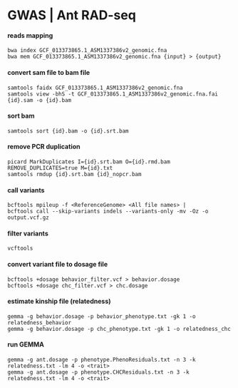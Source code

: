 # GWAS | Ant RAD-seq


#### reads mapping
```
bwa index GCF_013373865.1_ASM1337386v2_genomic.fna
bwa mem GCF_013373865.1_ASM1337386v2_genomic.fna {input} > {output}
```
#### convert sam file to bam file
```
samtools faidx GCF_013373865.1_ASM1337386v2_genomic.fna
samtools view -bhS -t GCF_013373865.1_ASM1337386v2_genomic.fna.fai {id}.sam -o {id}.bam
```
#### sort bam
```
samtools sort {id}.bam -o {id}.srt.bam
```
#### remove PCR duplication
```
picard MarkDuplicates I={id}.srt.bam O={id}.rmd.bam REMOVE_DUPLICATES=true M={id}.txt
samtools rmdup {id}.srt.bam {id}_nopcr.bam
```
#### call variants
```
bcftools mpileup -f <ReferenceGenome> <All file names> |
bcftools call --skip-variants indels --variants-only -mv -Oz -o output.vcf.gz
```
#### filter variants
```
vcftools 
```
#### convert variant file to dosage file
```
bcftools +dosage behavior_filter.vcf > behavior.dosage
bcftools +dosage chc_filter.vcf > chc.dosage
```
#### estimate kinship file (relatedness)
```
gemma -g behavior.dosage -p behavior_phenotype.txt -gk 1 -o relatedness_behavior
gemma -g behavior.dosage -p chc_phenotype.txt -gk 1 -o relatedness_chc
```
#### run GEMMA
```
gemma -g ant.dosage -p phenotype.PhenoResiduals.txt -n 3 -k relatedness.txt -lm 4 -o <trait>
gemma -g ant.dosage -p phenotype.CHCResiduals.txt -n 3 -k relatedness.txt -lm 4 -o <trait>
```
